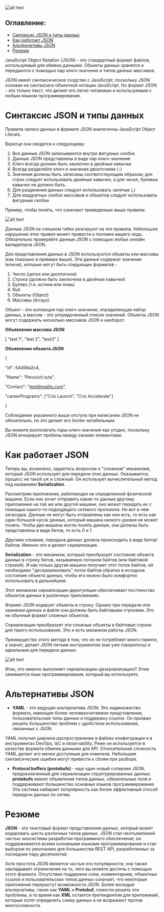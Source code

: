 ![alt text](/Languages/JSON/image/image10.png)

## Оглавление:

- [Синтаксис JSON и типы данных](#синтаксис-json-и-типы-данных)
- [Как работает JSON](#как-работает-json)
- [Альтернативы JSON](#альтернативы-json)
- [Резюме](#резюме)


JavaScript Object Notation (JSON) - это стандартный формат файлов, используемый для обмена данными. Объекты данных хранятся и передаются с помощью пар ключ-значение и типов данных массивов.

JSON имеет синтаксическое сходство с JavaScript, поскольку JSON основан на синтаксисе объектной нотации JavaScript. Но формат JSON - это только текст, что делает его легко читаемым и используемым с любым языком программирования.

# Синтаксис JSON и типы данных

Правила записи данных в формате JSON аналогичны JavaScript Object Literals.

Вкратце они сводятся к следующему:

1. Все данные JSON записываются внутри фигурных скобок
2. Данные JSON представлены в виде пар ключ-значение
3. Ключ всегда должен быть заключен в двойные кавычки
4. Всегда разделяйте ключ и значение двоеточием (`:`)
5. Значения должны быть записаны соответствующим образом; для строк следует использовать двойные кавычки, а для чисел, булевых кавычек не должно быть.
6. Для разделения данных следует использовать запятые (,)
7. Для квадратных скобок массивов и объектов следует использовать фигурные скобки

Пример, чтобы понять, что означают приведенные выше правила:

![alt text](/Languages/JSON/image/image1.png)

Данные JSON не слишком гибко реагируют на эти правила. Небольшое нарушение этих правил может привести к поломке вашего кода. Обязательно проверяйте данные JSON с помощью любых онлайн валидаторов JSON.

Для представления данных в JSON используются объекты или массивы (как показано в примере выше). Эти данные содержат значения (ключи), которые могут быть следующих форматов -

1. Число (целое или десятичное)
2. Строка (должна быть заключена в двойные кавычки)
3. Булево (т.е. истина или ложь)
4. Null
5. Объекты (Object)
6. Массивы (Arrays)

Объект - это коллекция пар ключ-значение, определяющая набор данных, а массив - это упорядоченный список значений. Объекты JSON могут содержать несколько массивов JSON и наоборот.

**Объявление массива JSON**

[
    "test 1", "test 2", "test3"
]

**Объявление объекта JSON**

{

"id": 54d56a2c4,

"Name": "Perovich.tuta",

"Contact": "test@mailtu.com",

"careerPrograms": ["Crio Launch", "Crio Accelerate"]

}

Соблюдение указанного выше отступа при написании JSON не обязательно, но это делает его более читабельным.

Вы можете располагать пары ключ-значение как угодно, поскольку JSON игнорирует пробелы между своими элементами.

# Как работает JSON

Теперь вы, возможно, задаетесь вопросом о "сложном" механизме, который JSON использует для передачи этих данных. Оказывается, процесс не такой уж и сложный. Он использует вычислительный метод под названием **Serialization**.

Рассмотрим приложение, работающее на определенной физической машине. Если оно хочет отправить какие-то данные другому приложению на той же или другой машине, оно может передать их с помощью какого-то подходящего сетевого протокола. Но вот в чем загвоздка. Данные не могут быть отправлены как они есть, то есть как один большой кусок данных, который машина низкого уровня не может понять. Чтобы две машины могли понять данные, они должны быть представлены в виде битов, то есть 0 и 1.

Другими словами, передача данных должна происходить в виде битов/байтов. Именно это и делает сериализация.

**Serialization** - это механизм, который преобразует состояние объекта данных в строку битов, называемую потоком байтов (или байтовой строкой). И как только другая машина получает этот поток байтов, ей необходимо "десериализовать" поток байтов обратно в исходное состояние объекта данных, чтобы его можно было комфортно использовать в дальнейшем.

Этот механизм сериализации-дерегуляции обеспечивает постоянство объектов данных в различных приложениях.

Формат JSON кодирует объекты в строку. Однако при передаче или хранении данных в файле они должны быть байтовыми строками. Это не обычный формат сложных объектов.

Сериализация преобразует эти сложные объекты в байтовые строки для такого использования. Это и есть механизм работы JSON.

Преимущество этого метода в том, что он не потребляет много памяти, а значит, делает JSON легким инструментом (как уже говорилось) и идеальным для передачи данных.

![alt text](/Languages/JSON/image/image2.png)

Итак, кто именно выполняет сериализацию-дезериализацию? Этим занимается язык программирования, который вы используете.

# Альтернативы JSON

- **YAML** - это ведущая альтернатива JSON. Это надмножество формата, имеющее более человекочитаемое представление, пользовательские типы данных и поддержку ссылок. Он призван решить большинство проблем с удобством использования, связанных с JSON.
  
YAML получил широкое распространение в файлах конфигурации и в инструментах DevOps, IaC и observability. Реже он используется в качестве формата обмена данными для API. Относительная сложность YAML делает его менее доступным для новичков. Небольшие синтаксические ошибки могут привести к сбоям при разборе.

- **Protocol buffers (protobufs)** - еще один новый соперник JSON, предназначенный для сериализации структурированных данных. **protobufs** имеют объявления типов данных, обязательные поля и поддерживают большинство основных языков программирования. Эта система набирает популярность как более эффективный способ передачи данных по сетям.


# Резюме
**JSON** - это текстовый формат представления данных, который может кодировать шесть различных типов данных. JSON стал неотъемлемой частью экосистемы разработки программного обеспечения; он поддерживается всеми основными языками программирования и стал выбором по умолчанию для большинства REST API, разработанных за последние пару десятилетий.

Хотя простота JSON является частью его популярности, она также накладывает ограничения на то, чего вы можете достичь с помощью этого формата. Отсутствие поддержки схем, комментариев, объектных ссылок и пользовательских типов данных означает, что некоторые приложения перерастут возможности JSON. Более молодые альтернативы, такие как **YAML** и **Protobuf**, помогли решить эти проблемы, в то время как **XML** остается претендентом для приложений, которые хотят определить схему данных и не возражают против многословности.

